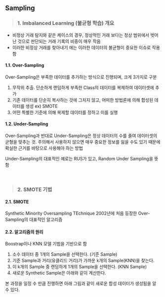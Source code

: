 ## Sampling 

> ### 1. Imbalanced Learning (불균형 학습) 개요
- 비정상 거래 탐지와 같은 케이스의 경우, 정상적인 거래 보다는 정상 범위에서 벗어난 것으로 판단되는 거래 기록의 비중이 매우 작음
- 이러한 비정상 거래를 찾아내기 에는 이러한 데이터의 불균형이 중요한 이슈로 작용함


#### 1.1. Over-Sampling

Over-Sampling은 부족한 데이터를 추가하는 방식으로 진행되며, 크게 3가지로 구분
1) 무작위 추출. 단순하게 랜덤하게 부족한 Class의 데이터를 복제하여 데이터셋에 추가
2) 기존 데이터를 단순히 복사하는 것에 그치지 않고, 어떠한 방법론에 의해 합성된 데이터를 생성 ex) SMOTE 
3) 어떤 특별한 기준에 의해 복제할 데이터를 정하고 이를 실행

#### 1.2. Under-Sampling

Over-Sampling과 반대로 Under-Sampling은 정상 데이터의 수를 줄여 데이터셋의 균형을 맞추는 것.
주의해서 사용하지 않으면 매우 중요한 정보를 잃을 수도 있기 때문에 확실한 근거를 바탕으로 사용해야 하는 방법

Under-Sampling의 대표적인 예로는 RUS가 있고, Random Under Sampling을 뜻함 
　
 
 
 　

> ### 2. SMOTE 기법
#### 2.1. SMOTE
Synthetic Minority Oversampling TEchnique
2002년에 처음 등장한 Over-Sampling의 대표적인 알고리즘

#### 2.2. 알고리즘의 원리
Boostrap이나 KNN 모델 기법을 기반으로 함 

1) 소수 데이터 중 1개의 Sample을 선택한다. (기준 Sample) 
2) 기준 Sample과 거리(유클리드 거리)가 가까운 k개의 Sample(KNN)을 찾는다. 
3) 이 k개의 Sample 중 랜덤하게 1개의 Sample을 선택한다. (KNN Sample)
4) 새로운 Synthetic Sample은 아래와 같이 계산한다. 




본 과정을 일정 수 만큼 진행하면 아래 그림과 같이 새로운 합성 데이터가 생성됨을 알 수 있다.
